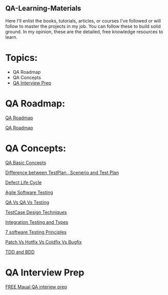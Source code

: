 <h2>QA-Learning-Materials</h2>
<p>Here I'll enlist the books, tutorials, articles, or courses I've followed or will follow to master the projects in my job. You can follow these to build solid ground. In my opinion, these are the detailed, free knowledge resources to learn.</p>

<h1>Topics: </h1>
<ul>
  <li>QA Roadmap </li>
  <li>QA Concepts</li>
<li><a href="#qa-interview-prep">QA Interview Prep</a></li>
</ul>


<h1>QA Roadmap: </h1>

<a href ="https://roadmap.sh/qa" target="_blank"> QA Roadmap </a> 

<a href ="https://www.linkedin.com/posts/japneet-sachdeva_full-stack-qa-activity-7025107886741594112-MCjY/?utm_source=share&utm_medium=member_desktop">QA Roadmap</a>

<h1>QA Concepts: </h1>

<a href="https://www.softwaretestinghelp.com/types-of-software-testing/#:~:text=Here%20is%20the%20high%2Dlevel%20classification%20of%20Software%20testing%20types.)">QA Basic Concepts </a> 

<a href = "https://www.softwaretestinghelp.com/difference-between-test-plan-test-strategy-test-case-test-script-test-scenario-and-test-condition/#:~:text=Recommended%20Reading-,Difference%20Between%20Test%20Plan%20And%20Test%20Strategy,-Test%20Strategy%20and"> Difference between TestPlan , Scenerio and Test Plan</a> 

<a href = "https://www.softwaretestinghelp.com/bug-life-cycle/#:~:text=get%20reproduced%20again.-,Defect%20Workflow,-It%20is%20now">Defect Life Cycle </a> 

<a href ="https://www.perforce.com/blog/alm/what-agile-testing-5-examples#:~:text=March%2019%2C%202023-,Agile%20Testing%20Methodology%3A%205%20Examples%20for%20the%20Agile%20Tester,-AGILE"> Agile Software Testing </a> 

<a href ="https://testsigma.com/blog/testing-vs-quality-assurance-vs-quality-control-whats-the-difference/">QA Vs QA Vs Testing </a>  

<a href = "https://www.educba.com/test-case-design-techniques/#:~:text=Test%20case%20designs%20are%20predominantly%20classified%20according%20to%20their%20nature%20of%20testing%20into%20three%20types.%20They%20are%3A">TestCase Design Techniques </a> 

<a href ="https://www.guru99.com/integration-testing.html#:~:text=Deleted/Trash%20folder-,Types%20of%20Integration%20Testing,-Software%20Engineering%20defines">Integration Testing and Types </a> 

<a href ="https://www.guru99.com/software-testing-seven-principles.html#:~:text=professional%20should%20know.-,7%20Principles%20of%20Software%20Testing,-Testing%20shows%20presence"> 7 software Testing Principles </a>

<a href ="https://www.bmc.com/blogs/patch-hotfix-coldfix-bugfix/#:~:text=Patch%20vs%20Hotfix%20vs%20Coldfix%20vs%20Bugfix%3A%20Differences%20Explained"> Patch Vs Hotfix Vs Coldfix Vs Bugfix </a>

<a href ="https://www.pluralsight.com/blog/software-development/tdd-vs-bdd#:~:text=By%20David%20Adsit-,TDD%20vs%20BDD,-%3A%20What%27s%20the%20difference">TDD and BDD </a>




<h1 id='qa-interview-prep'>QA Interview Prep</h1>
<a href= "https://www.udemy.com/course/intro-to-the-manual-software-testing-interview-qa-for-qa/"> FREE Maual QA interiew prep </a>






